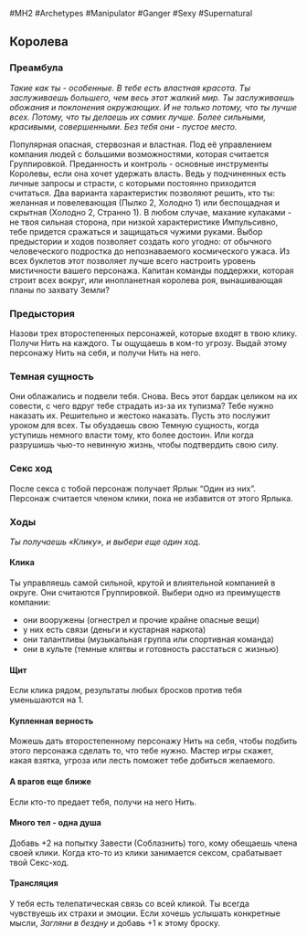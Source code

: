 #MH2 #Archetypes #Manipulator #Ganger #Sexy #Supernatural 
## Королева

### Преамбула

*Такие как ты - особенные. В тебе есть властная красота. Ты заслуживаешь большего, чем весь этот жалкий мир. Ты заслуживаешь обожания и поклонения окружающих. 
И не только потому, что ты лучше всех. Потому, что ты делаешь их самих лучше. Более сильными, красивыми, совершенными. Без тебя они - пустое место.*

Популярная опасная, стервозная и властная. Под её управлением компания людей с большими возможностями, которая считается Группировкой. Преданность и контроль - основные инструменты Королевы, если она хочет удержать власть. Ведь у подчиненных есть личные запросы и страсти, с которыми постоянно приходится считаться. 
Два варианта характеристик позволяют решить, кто ты: желанная и повелевающая (Пылко 2, Холодно 1) или беспощадная и скрытная (Холодно 2, Странно 1). В любом случае, махание кулаками - не твоя сильная сторона, при низкой характеристике Импульсивно, тебе придется сражаться и защищаться чужими руками. 
Выбор предыстории и ходов позволяет создать кого угодно: от обычного человеческого подростка до непознаваемого космического ужаса. Из всех буклетов этот позволяет лучше всего настроить уровень мистичности вашего персонажа. Капитан команды поддержки, которая строит всех вокруг, или инопланетная королева роя, вынашивающая планы по захвату Земли?

### Предыстория

Назови трех второстепенных персонажей, которые входят в твою клику. Получи Нить на каждого. 
Ты ощущаешь в ком-то угрозу. Выдай этому персонажу Нить на себя, и получи Нить на него.

### Темная сущность

Они облажались и подвели тебя. Снова. Весь этот бардак целиком на их совести, с чего вдруг тебе страдать из-за их тупизма? Тебе нужно наказать их. Решительно и жестоко наказать. Пусть это послужит уроком для всех. Ты обуздаешь свою Темную сущность, когда уступишь немного власти тому, кто более достоин. Или когда разрушишь чью-то невинную жизнь, чтобы подтвердить свою силу.

### Секс ход

После секса с тобой персонаж получает Ярлык “Один из них”. Персонаж считается членом клики, пока не избавится от этого Ярлыка.

### Ходы
*Ты получаешь «Клику», и выбери еще один ход.*

#### Клика
Ты управляешь самой сильной, крутой и влиятельной компанией в округе. Они считаются Группировкой. Выбери одно из преимуществ компании: 
- они вооружены (огнестрел и прочие крайне опасные вещи) 
- у них есть связи (деньги и кустарная наркота) 
- они талантливы (музыкальная группа или спортивная команда) 
- они в культе (темные клятвы и готовность расстаться с жизнью)

#### Щит
Если клика рядом, результаты любых бросков против тебя уменьшаются на 1.

#### Купленная верность
Можешь дать второстепенному персонажу Нить на себя, чтобы подбить этого персонажа сделать то, что тебе нужно. Мастер игры скажет, какая взятка, угроза или лесть поможет тебе добиться желаемого. 

#### А врагов еще ближе 
Если кто-то предает тебя, получи на него Нить. 

#### Много тел - одна душа 
Добавь +2 на попытку Завести (Соблазнить) того, кому обещаешь члена своей клики. Когда кто-то из клики занимается сексом, срабатывает твой Секс-ход. 

#### Трансляция
У тебя есть телепатическая связь со всей кликой. Ты всегда чувствуешь их страхи и эмоции. Если хочешь услышать конкретные мысли, *Загляни в бездну* и добавь +1 к этому броску.
